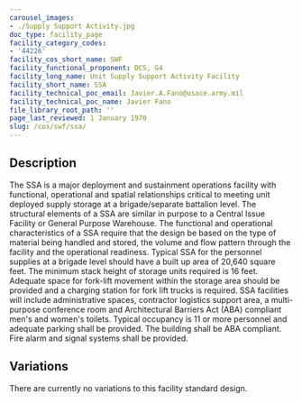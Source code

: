 ```yaml
---
carousel_images:
- ./Supply Support Activity.jpg
doc_type: facility_page
facility_category_codes:
- '44226'
facility_cos_short_name: SWF
facility_functional_proponent: DCS, G4
facility_long_name: Unit Supply Support Activity Facility
facility_short_name: SSA
facility_technical_poc_email: Javier.A.Fano@usace.army.mil
facility_technical_poc_name: Javier Fano
file_library_root_path: ''
page_last_reviewed: 1 January 1970
slug: /cos/swf/ssa/
---
```




## Description

The SSA is a major deployment and sustainment operations facility with functional, operational and spatial relationships critical to meeting unit deployed supply storage at a brigade/separate battalion level. The structural elements of a SSA are similar in purpose to a Central Issue Facility or General Purpose Warehouse. The functional and operational characteristics of a SSA require that the design be based on the type of material being handled and stored, the volume and flow pattern through the facility and the operational readiness. Typical SSA for the personnel supplies at a brigade level should have a built up area of 20,640 square feet. The minimum stack height of storage units required is 16 feet. Adequate space for fork-lift movement within the storage area should be provided and a charging station for fork lift trucks is required. SSA facilities will include administrative spaces, contractor logistics support area, a multi-purpose conference room and Architectural Barriers Act (ABA) compliant men's and women's toilets. Typical occupancy is 11 or more personnel and adequate parking shall be provided. The building shall be ABA compliant. Fire alarm and signal systems shall be provided.

## Variations

There are currently no variations to this facility standard design.